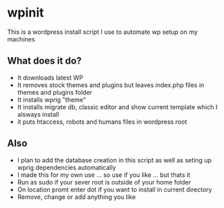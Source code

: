 # wpinit
This is a wordpress install script I use to automate wp setup on my machines

## What does it do?
* It downloads latest WP
* It removes stock themes and plugins but leaves index.php files in themes and plugins folder
* It installs wprig "theme"
* It installs migrate db, classic editor and show current template which I alsways install
* it puts htaccess, robots and humans files in wordpress root

## Also
* I plan to add the database creation in this script as well as seting up wprig dependencies automatically
* I made this for my own use ... so use if you like ... but thats it
* Run as sudo if your sever root is outside of your home folder
* On location promt enter dot if you want to install in current directory
* Remove, change or add anything you like
